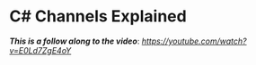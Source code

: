 # C# Channels Explained

**_This is a follow along to the video_**: _https://youtube.com/watch?v=E0Ld7ZgE4oY_